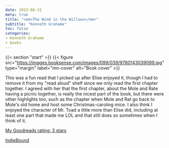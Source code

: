 ```yaml
---
date: 2013-08-31
meta: true
title: "<em>The Wind in the Willows</em>"
subtitle: "Kenneth Grahame"
toc: false
categories:
- Kenneth Grahame
- books
---
```


{{< section "start" >}}
{{< figure src="https://images.booksense.com/images/099/039/9780143039099.jpg" type="margin" label="mn-cover" alt="Book cover" >}}

This was a fun read that I picked up after Elise enjoyed it, though I had to remove it from my "read aloud" shelf since we only read the first chapter together. I agreed with her that the first chapter, about the Mole and Rate having a picnic together, is really the nicest part of the book, but there were other highlights too, such as the chapter when Mole and Rat go back to Mole's old home and host some Christmas-caroling mice. I also think I enjoyed the character of Mr. Toad a little more than Elise did, including at least one part that made me LOL and that still does so sometimes when I think of it.

[My Goodreads rating: 3 stars](https://www.goodreads.com/review/show/689438170)  

[IndieBound](https://www.indiebound.org/book/9780143039099)
